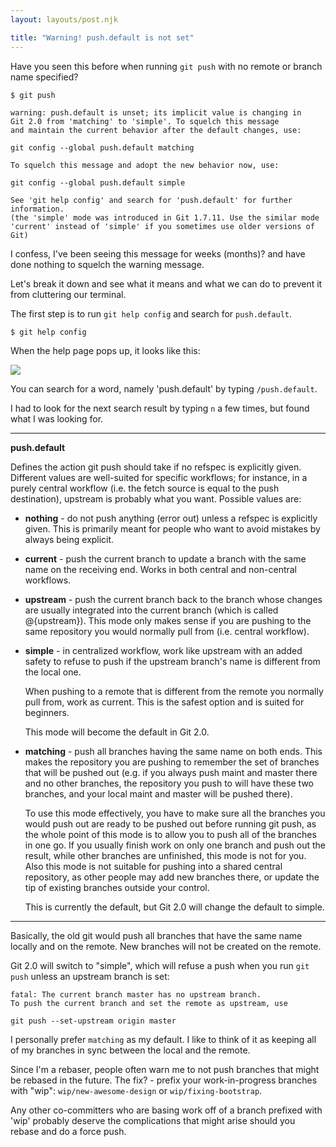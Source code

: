 ```yaml
---
layout: layouts/post.njk

title: "Warning! push.default is not set"
---
```


Have you seen this before when running `git push` with no remote or branch name specified?

    $ git push

    warning: push.default is unset; its implicit value is changing in
    Git 2.0 from 'matching' to 'simple'. To squelch this message
    and maintain the current behavior after the default changes, use:

    git config --global push.default matching

    To squelch this message and adopt the new behavior now, use:

    git config --global push.default simple

    See 'git help config' and search for 'push.default' for further information.
    (the 'simple' mode was introduced in Git 1.7.11. Use the similar mode
    'current' instead of 'simple' if you sometimes use older versions of Git)

I confess, I've been seeing this message for weeks (months)? and have done nothing to squelch 
the warning message. 

Let's break it down and see what it means and what we can do to prevent it from cluttering
our terminal.

The first step is to run `git help config` and search for `push.default`.

    $ git help config

When the help page pops up, it looks like this:

![](https://dl.dropboxusercontent.com/u/2241201/Screenshot%202014-05-21%2021.32.33.png)

You can search for a word, namely 'push.default' by typing `/push.default`.

I had to look for the next search result by typing `n` a few times, but found what I was looking
for.

---

**push.default**

 Defines the action git push should take if no refspec is explicitly given. 
 Different values are well-suited for specific workflows; for instance, in 
a purely central workflow (i.e. the fetch source is equal to the push 
 destination), upstream is probably what you want. Possible values are:

-    **nothing** - do not push anything (error out) unless a refspec is explicitly 
      given. This is primarily meant for people who want to avoid mistakes by 
      always being explicit.

-    **current** - push the current branch to update a branch with the same name on the receiving end. Works in
     both central and non-central workflows.

-    **upstream** - push the current branch back to the branch whose changes are usually integrated into the
     current branch (which is called @{upstream}). This mode only makes sense if you are pushing to the same
     repository you would normally pull from (i.e. central workflow).

-    **simple** - in centralized workflow, work like upstream with an added safety to refuse to push if the
     upstream branch's name is different from the local one.

     When pushing to a remote that is different from the remote you normally pull from, work as current. This
     is the safest option and is suited for beginners.

     This mode will become the default in Git 2.0.

-    **matching** - push all branches having the same name on both ends. This makes the repository you are
     pushing to remember the set of branches that will be pushed out (e.g. if you always push maint and
     master there and no other branches, the repository you push to will have these two branches, and your
     local maint and master will be pushed there).

     To use this mode effectively, you have to make sure all the branches you would push out are ready to be
     pushed out before running git push, as the whole point of this mode is to allow you to push all of the
     branches in one go. If you usually finish work on only one branch and push out the result, while other
     branches are unfinished, this mode is not for you. Also this mode is not suitable for pushing into a
     shared central repository, as other people may add new branches there, or update the tip of existing
     branches outside your control.

     This is currently the default, but Git 2.0 will change the default to simple. 

---


Basically, the old git would push all branches that have the same name locally and on the remote. New branches will
not be created on the remote.

Git 2.0 will switch to "simple", which will refuse a push when you run `git push` unless an upstream branch is set:

    fatal: The current branch master has no upstream branch.
    To push the current branch and set the remote as upstream, use

	git push --set-upstream origin master


I personally prefer `matching` as my default. I like to think of it as keeping all of my branches in sync between 
the local and the remote.

Since I'm a rebaser, people often warn me to not push branches that might be rebased in the future. The fix? - 
prefix your work-in-progress branches with "wip": `wip/new-awesome-design` or `wip/fixing-bootstrap`.

Any other co-committers who are basing work off of a branch prefixed with 'wip' probably deserve the 
complications that might arise should you rebase and do a force push.





